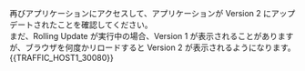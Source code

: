 再びアプリケーションにアクセスして、アプリケーションが Version 2 にアップデートされたことを確認してください。  
まだ、Rolling Update が実行中の場合、Version 1 が表示されることがありますが、ブラウザを何度かリロードすると Version 2 が表示されるようになります。
{{TRAFFIC_HOST1_30080}}
